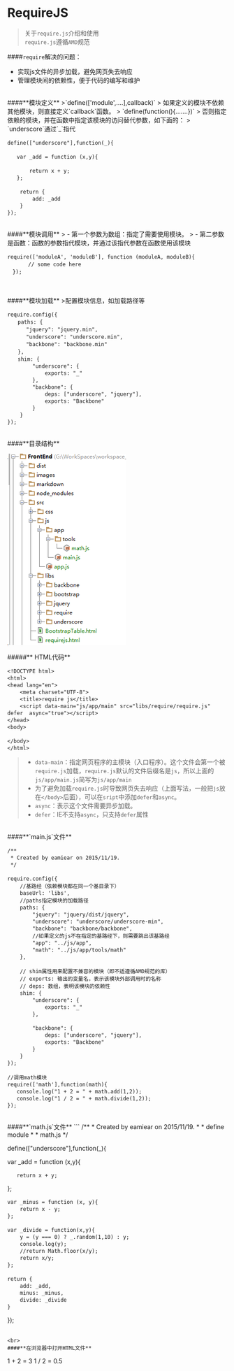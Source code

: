 # RequireJS

>关于`require.js`介绍和使用  
>`require.js`遵循`AMD`规范


####`require`解决的问题：
- 实现js文件的异步加载，避免网页失去响应
- 管理模块间的依赖性，便于代码的编写和维护

<br>
####**模块定义**
>`define(['module',....],callback)`  
> 如果定义的模块不依赖其他模块，则直接定义`callback`函数。  
> `define(function(){.......})`  
> 否则指定依赖的模块，并在函数中指定该模块的访问替代参数，如下面的：  
> `underscore`通过`_`指代

```
define(["underscore"],function(_){

   var _add = function (x,y){

       return x + y;
   };

    return {
        add: _add
    }
});
```
<br>
####**模块调用**
> - 第一个参数为数组：指定了需要使用模块。
> - 第二参数是函数：函数的参数指代模块，并通过该指代参数在函数使用该模块

```
require(['moduleA', 'moduleB'], function (moduleA, moduleB){
　　　　// some code here
　});
　
```
<br>
####**模块加载**
>配置模块信息，如加载路径等  

```
require.config({
　　paths: {
　　　 "jquery": "jquery.min",
　　　 "underscore": "underscore.min",
　　　 "backbone": "backbone.min"
　　},
　　shim: {
        "underscore": {
            exports: "_"
        },
        "backbone": {
            deps: ["underscore", "jquery"],
            exports: "Backbone"
        }
    }
});
```

<br>
####**目录结构**

![目录结构](require1.png)

#####** HTML代码**

```
<!DOCTYPE html>
<html>
<head lang="en">
    <meta charset="UTF-8">
    <title>require js</title>
    <script data-main="js/app/main" src="libs/require/require.js" defer  async="true"></script>
</head>
<body>

</body>
</html>
```

> - `data-main`：指定网页程序的主模块（入口程序）。这个文件会第一个被`require.js`加载，`require.js`默认的文件后缀名是`js`，所以上面的`js/app/main.js`简写为`js/app/main`
> - 为了避免加载`require.js`时导致网页失去响应（上面写法，一般把`js`放在`</body>`后面），可以在`sript`中添加`defer`和`async`。
>  - `async`：表示这个文件需要异步加载。
>  - `defer`：IE不支持`async`，只支持`defer`属性

<br>
####**`main.js`文件**

```
/**
 * Created by eamiear on 2015/11/19.
 */

require.config({
    //基路经（依赖模块都在同一个基目录下）
    baseUrl: 'libs',
    //paths指定模块的加载路径
    paths: {
        "jquery": "jquery/dist/jquery",
        "underscore": "underscore/underscore-min",
        "backbone": "backbone/backbone",
        //如果定义的js不在指定的基路经下，则需要跳出该基路经
        "app": "../js/app",
        "math": "../js/app/tools/math"
    },

    // shim属性用来配置不兼容的模块（即不适遵循AMD规范的库）
    // exports: 输出的变量名，表示该模块外部调用时的名称
    // deps: 数组，表明该模块的依赖性
    shim: {
        "underscore": {
            exports: "_"
        },

        "backbone": {
            deps: ["underscore", "jquery"],
            exports: "Backbone"
        }
    }
});

//调用math模块
require(['math'],function(math){
   console.log("1 + 2 = " + math.add(1,2));
   console.log("1 / 2 = " + math.divide(1,2));
});

```
<br>
####**`math.js`文件**
```
/**
 * Created by eamiear on 2015/11/19.
 *
 * define module
 *
 * math.js
 */

define(["underscore"],function(_){

   var _add = function (x,y){

       return x + y;
   };

    var _minus = function (x, y){
        return x - y;
    };

    var _divide = function(x,y){
        y = (y === 0) ? _.random(1,10) : y;
        console.log(y);
        //return Math.floor(x/y);
        return x/y;
    };

    return {
        add: _add,
        minus: _minus,
        divide: _divide
    }
});

```

<br>
####**在浏览器中打开HTML文件**
```
1 + 2 = 3
1 / 2 = 0.5
```